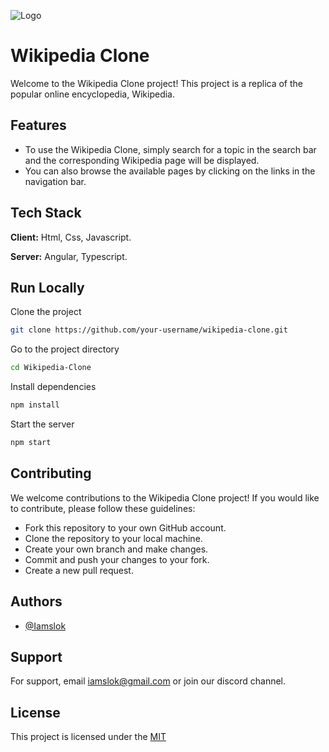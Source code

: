 
![Logo](https://raw.githubusercontent.com/Iamslok/Wikipedia-clone/main/wikipedia/src/favicon.ico)


# Wikipedia Clone

Welcome to the Wikipedia Clone project! This project is a replica of the popular online encyclopedia, Wikipedia.




## Features

- To use the Wikipedia Clone, simply search for a topic in the search bar and the corresponding Wikipedia page will be displayed.
- You can also browse the available pages by clicking on the links in the navigation bar.


## Tech Stack

**Client:** Html, Css, Javascript.

**Server:** Angular, Typescript.


## Run Locally

Clone the project

```bash
git clone https://github.com/your-username/wikipedia-clone.git
```

Go to the project directory

```bash
cd Wikipedia-Clone
```

Install dependencies

```bash
npm install
```

Start the server

```bash
npm start
```


## Contributing

We welcome contributions to the Wikipedia Clone project! If you would like to contribute, please follow these guidelines:

- Fork this repository to your own GitHub account.
- Clone the repository to your local machine.
- Create your own branch and make changes.
- Commit and push your changes to your fork.
- Create a new pull request.


## Authors

- [@Iamslok](https://github.com/Iamslok/Wikipedia-clone)


## Support

For support, email iamslok@gmail.com or join our discord channel.


## License

This project is licensed under the [MIT](https://choosealicense.com/licenses/mit/)